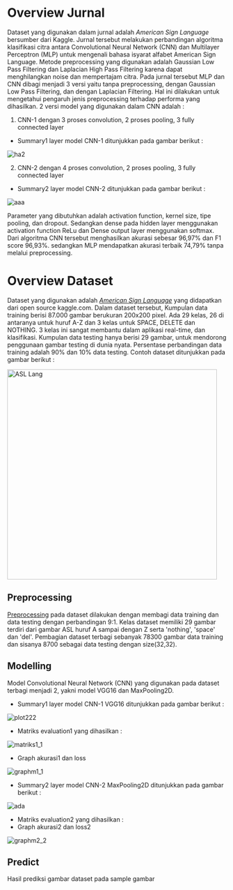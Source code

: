# Overview Jurnal
Dataset yang digunakan dalam jurnal adalah <i>American Sign Language</i> bersumber dari Kaggle. Jurnal tersebut melakukan perbandingan algoritma klasifikasi citra antara Convolutional Neural Network (CNN) dan Multilayer Perceptron (MLP) untuk mengenali bahasa isyarat alfabet American Sign Language. Metode preprocessing yang digunakan adalah Gaussian Low Pass Filtering dan Laplacian High Pass Filtering karena dapat menghilangkan noise dan mempertajam citra. Pada jurnal tersebut MLP dan CNN dibagi menjadi 3 versi yaitu tanpa preprocessing, dengan Gaussian Low Pass Filtering, dan dengan Laplacian Filtering. Hal ini dilakukan untuk mengetahui pengaruh jenis preprocessing terhadap performa yang dihasilkan. 2 versi model yang digunakan dalam CNN adalah :
1. CNN-1 dengan 3 proses convolution, 2 proses pooling, 3 fully connected layer

- Summary1 layer model CNN-1 ditunjukkan pada gambar berikut :

![ha2](https://user-images.githubusercontent.com/62975150/143726115-90340add-1707-4fff-82ed-5daa645604a2.jpg)

2. CNN-2 dengan 4 proses convolution, 2 proses pooling, 3 fully connected layer

- Summary2 layer model CNN-2 ditunjukkan pada gambar berikut :

![aaa](https://user-images.githubusercontent.com/62975150/143726046-e43a2161-65a1-4436-844f-53a2d7377049.jpg)

Parameter yang dibutuhkan adalah activation function, kernel size, tipe pooling, dan dropout. Sedangkan dense pada hidden layer menggunakan activation function ReLu dan Dense output layer menggunakan softmax. Dari algoritma CNN tersebut menghasilkan akurasi sebesar 96,97% dan F1 score 96,93%. sedangkan MLP mendapatkan akurasi terbaik 74,79% tanpa melalui preprocessing.

# Overview Dataset
Dataset yang digunakan  adalah <a href="https://www.kaggle.com/grassknoted/asl-alphabet"><i>American Sign Language</i></a> yang didapatkan dari open source kaggle.com. Dalam dataset tersebut, Kumpulan data training berisi 87.000 gambar berukuran 200x200 pixel. Ada 29 kelas, 26 di antaranya untuk huruf A-Z dan 3 kelas untuk SPACE, DELETE dan NOTHING.
3 kelas ini sangat membantu dalam aplikasi real-time, dan klasifikasi. Kumpulan data testing hanya berisi 29 gambar, untuk mendorong penggunaan gambar testing di dunia nyata.
Persentase perbandingan data training adalah 90% dan 10% data testing. Contoh dataset ditunjukkan pada gambar berikut :

<img width="482" alt="ASL Lang" src="https://user-images.githubusercontent.com/64589800/138824570-78c10825-e839-4c89-bb6c-8329a22fea50.png">

## Preprocessing
<a href="https://github.com/AaliyahLusianti074/TugasPraktikumML_066-074/blob/main/PreprocessingData.py">Preprocessing</a> pada dataset dilakukan dengan membagi data training dan data testing dengan perbandingan 9:1. Kelas dataset memiliki 29 gambar terdiri dari gambar ASL huruf A sampai dengan Z serta 'nothing', 'space' dan 'del'. Pembagian dataset terbagi sebanyak 78300 gambar data training dan sisanya 8700 sebagai data testing dengan size(32,32).

## Modelling
Model Convolutional Neural Network (CNN) yang digunakan pada dataset terbagi menjadi 2, yakni model VGG16 dan MaxPooling2D. 
- Summary1 layer model CNN-1 VGG16 ditunjukkan pada gambar berikut :

![plot222](https://user-images.githubusercontent.com/62975150/143670802-01643110-8d13-4a5b-a03a-8b983f0b06fd.jpg)

- Matriks evaluation1 yang dihasilkan :

![matriks1_1](https://user-images.githubusercontent.com/62975150/143729281-5eae83eb-575b-4779-865b-8ba46f721929.jpg)

- Graph akurasi1 dan loss

![graphm1_1](https://user-images.githubusercontent.com/62975150/143727380-09073453-1297-40c1-9f00-3aecaba11ba4.jpg)

- Summary2 layer model CNN-2 MaxPooling2D ditunjukkan pada gambar berikut :

![ada](https://user-images.githubusercontent.com/62975150/143671447-fb40f149-7d06-4992-987e-d630b0ff5e19.jpg)

- Matriks evaluation2 yang dihasilkan :
- Graph akurasi2 dan loss2

![graphm2_2](https://user-images.githubusercontent.com/62975150/143727335-97d7e2b9-9659-4fcb-afee-698218d7139e.jpg)

## Predict
Hasil prediksi gambar dataset pada sample gambar








